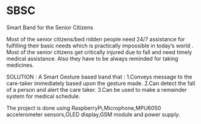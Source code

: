 # SBSC
Smart Band for the Senior Citizens

Most of the senior citizens/bed ridden people need 24/7 assistance for fulfilling their basic needs which is practically impossible in today’s world . Most of the senior citizens get critically injured due to fall and need timely medical assistance. Also they have to be always reminded for taking medicines.

SOLUTION : A Smart Gesture based band that : 1.Conveys message to the care-taker immediately based upon the gesture made. 
                                             2.Can detect the fall of a person and alert the care taker. 
                                             3.Can be used to make a remainder system for medical schedule.

The project is done using RaspberryPi,Microphone,MPU6050 accelerometer sensors,OLED display,GSM module and power supply.
